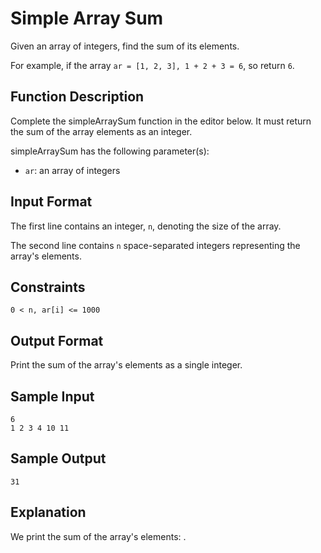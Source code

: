 # Simple Array Sum

Given an array of integers, find the sum of its elements.

For example, if the array `ar = [1, 2, 3], 1 + 2 + 3 = 6`, so return `6`.

## Function Description

Complete the simpleArraySum function in the editor below. It must return the sum of the array elements as an integer.

simpleArraySum has the following parameter(s):

- `ar`: an array of integers

## Input Format

The first line contains an integer, `n`, denoting the size of the array.

The second line contains `n` space-separated integers representing the array's elements.

## Constraints

```
0 < n, ar[i] <= 1000
```


## Output Format

Print the sum of the array's elements as a single integer.

## Sample Input

```
6
1 2 3 4 10 11
```

## Sample Output

```
31
```

## Explanation

We print the sum of the array's elements: .